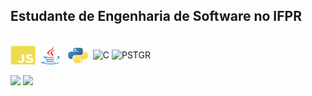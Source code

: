 <!--
**Gregory-SF/Gregory-SF** is a ✨ _special_ ✨ repository because its `README.md` (this file) appears on your GitHub profile.

Here are some ideas to get you started:

- 🔭 I’m currently working on ...
- 🌱 I’m currently learning ...
- 👯 I’m looking to collaborate on ...
- 🤔 I’m looking for help with ...
- 💬 Ask me about ...
- 📫 How to reach me: ...

 <div>
   <a href="https://github.com/Gregory-SF">
   <img height="180em" src="https://github-readme-stats.vercel.app/api?username=Gregory-SF&show_icons=true&theme=blue-green&include_all_commits=true&count_private=true"/>
   <img height="180em" src="https://github-readme-stats.vercel.app/api/top-langs/?username=Gregory-SF&layout=compact&langs_count=6&theme=tokyonight"/>
</div>
-->
<div> 
  <h2> Estudante de Engenharia de Software no IFPR</h2>
</div>

<!--<div>
  <p>
  Sou um estudante de Engenharia de Software, que entrou em contato com a programação ao escrever um código para o meu TCC do ensino médio técnico, desde então estudo assiduamente para poder melhorar a cada dia. Atualmente participo de um projeto de gestão de associações, com implementação do backend em NODEJS e o frontend desenvolvido em ReactJS. Busco um emprego para adquirir experiências reais e refinar minhas habilidades práticas.
 </p>
</div>-->

<div style="display: inline_block"><br>
  <img align="center" alt="Js" height="30" width="40" src="https://raw.githubusercontent.com/devicons/devicon/master/icons/javascript/javascript-plain.svg">
  <img align="center" alt="HTML" height="30" width="40" src="https://raw.githubusercontent.com/devicons/devicon/master/icons/java/java-original.svg">
  <img align="center" alt="Py" height="30" width="40" src="https://raw.githubusercontent.com/devicons/devicon/master/icons/python/python-original.svg">
  <img align="center" alt="C" height="30" width="40" src="https://cdn.jsdelivr.net/gh/devicons/devicon@latest/icons/c/c-original.svg">
  <img align="center" alt="PSTGR" height="30" width="40" src="https://cdn.jsdelivr.net/gh/devicons/devicon@latest/icons/postgresql/postgresql-original.svg">

</div>
</br>
<div>
  <a href = "https://mailto:gregory16704@gmail.com" target="_blank"><img src="https://img.shields.io/badge/-Gmail-%23333?style=for-the-badge&logo=gmail&logoColor=white"></a>
  <a href="https://www.linkedin.com/in/gregory-soares-b9a58b291" target="_blank"><img src="https://img.shields.io/badge/-LinkedIn-%230077B5?style=for-the-badge&logo=linkedin&logoColor=white"></a>
</div>

